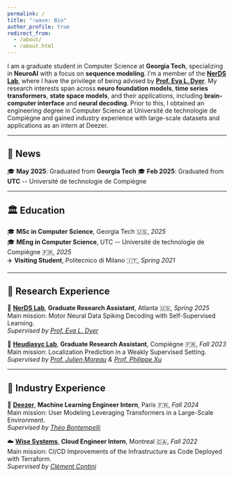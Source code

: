 ```yaml
---
permalink: /
title: ":wave: Bio"
author_profile: true
redirect_from: 
  - /about/
  - /about.html
---
```


I am a graduate student in Computer Science at **Georgia Tech**, specializing in **NeuroAI** with a focus on **sequence modeling**. I’m a member of the **[NerDS Lab](https://dyerlab.gatech.edu/)**, where I have the privilege of being advised by **[Prof. Eva L. Dyer](https://scholar.google.com/citations?user=Sb_jcHcAAAAJ&hl)**. My research interests span across **neuro foundation models**, **time series transformers**, **state space models**, and their applications, including **brain-computer interface** and **neural decoding**. Prior to this, I obtained an engineering degree in Computer Science at Université de technologie de Compiègne and gained industry experience with large-scale datasets and applications as an intern at Deezer.

---
## :newspaper: News 
:mortar_board: **May 2025**: Graduated from **Georgia Tech**
:mortar_board: **Feb 2025**: Graduated from **UTC** -- Université de technologie de Compiègne

---
## :classical_building: Education  
:mortar_board: **MSc in Computer Science**, Georgia Tech :us:, *2025*  
:mortar_board: **MEng in Computer Science**, UTC -- Université de technologie de Compiègne :fr:, *2025*  
:airplane: **Visiting Student**, Politecnico di Milano :it:, *Spring 2021*  

---
## :microscope: Research Experience
:brain: **[NerDS Lab](https://dyerlab.gatech.edu/)**, **Graduate Research Assistant**, Atlanta :us:, *Spring 2025*  
Main mission: Motor Neural Data Spiking Decoding with Self-Supervised Learning.  
*Supervised by [Prof. Eva L. Dyer](https://scholar.google.com/citations?user=Sb_jcHcAAAAJ&hl)*

:round_pushpin: **[Heudiasyc Lab](https://www.hds.utc.fr/en/)**, **Graduate Research Assistant**, Compiègne :fr:, *Fall 2023*  
Main mission: Localization Prediction in a Weakly Supervised Setting.  
*Supervised by [Prof. Julien Moreau](https://www.hds.utc.fr/~moreajul/dokuwiki/) & [Prof. Philippe Xu](https://perso.ensta-paris.fr/~philippe.xu/)*

---
## :briefcase: Industry Experience
:musical_note: **[Deezer](https://www.deezer.com/)**, **Machine Learning Engineer Intern**, Paris :fr:, *Fall 2024*  
Main mission: User Modeling Leveraging Transformers in a Large-Scale Environment.  
*Supervised by [Théo Bontempelli](https://scholar.google.com/citations?user=7wlFpDwAAAAJ&hl)*

:cloud: **[Wise Systems](https://www.wisesystems.com/)**, **Cloud Engineer Intern**, Montreal :canada:, *Fall 2022*  
Main mission: CI/CD Improvements of the Infrastructure as Code Deployed with Terraform.  
*Supervised by [Clément Contini](https://www.linkedin.com/in/clement-contini/?locale=en_US)*

